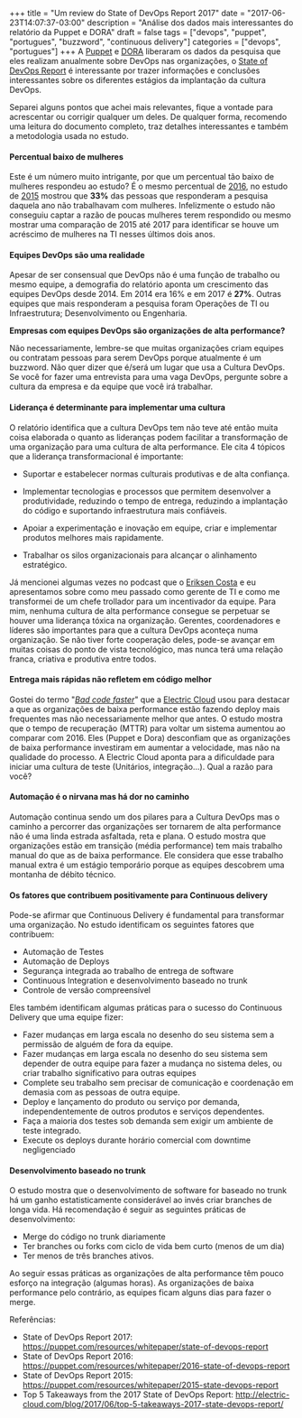 +++
title = "Um review do State of DevOps Report 2017"
date = "2017-06-23T14:07:37-03:00"
description = "Análise dos dados mais interessantes do relatório da Puppet e DORA"
draft = false
tags = ["devops", "puppet", "portugues", "buzzword", "continuous delivery"]
categories = ["devops", "portugues"]
+++
A [Puppet](https://puppet.com/) e [DORA](https://devops-research.com/) liberaram os dados da pesquisa que eles realizam anualmente sobre DevOps nas organizações, o [State of DevOps Report](https://puppet.com/resources/whitepaper/state-of-devops-report) é interessante por trazer informações e conclusões interessantes sobre os diferentes estágios da implantação da cultura DevOps.

Separei alguns pontos que achei mais relevantes, fique a vontade para acrescentar ou corrigir qualquer um deles. De qualquer forma, recomendo uma leitura do documento completo, traz detalhes interessantes e também a metodologia usada no estudo.

#### Percentual baixo de mulheres

Este é um número muito intrigante, por que um percentual tão baixo de mulheres respondeu ao estudo? É o mesmo percentual de [2016](https://puppet.com/resources/whitepaper/2016-state-of-devops-report), no estudo de [2015](https://puppet.com/resources/whitepaper/2015-state-devops-report) mostrou que **33%** das pessoas que responderam a pesquisa daquela ano não trabalhavam com mulheres. Infelizmente o estudo não conseguiu captar a razão de poucas mulheres terem respondido ou mesmo mostrar uma comparação de 2015 até 2017 para identificar se houve um acréscimo de mulheres na TI nesses últimos dois anos.

#### Equipes DevOps são uma realidade

Apesar de ser consensual que DevOps não é uma função de trabalho ou mesmo equipe, a demografia do relatório aponta um crescimento das equipes DevOps desde 2014. Em 2014 era 16% e em 2017 é **27%**. Outras equipes que mais responderam a pesquisa foram Operações de TI ou Infraestrutura; Desenvolvimento ou Engenharia.

**Empresas com equipes DevOps são organizações de alta performance?**

Não necessariamente, lembre-se que muitas organizações criam equipes ou contratam pessoas para serem DevOps porque atualmente é um buzzword. Não quer dizer que é/será um lugar que usa a Cultura DevOps. Se você for fazer uma entrevista para uma vaga DevOps, pergunte sobre a cultura da empresa e da equipe que você irá trabalhar.

#### Liderança é determinante para implementar uma cultura

O relatório identifica que a cultura DevOps tem não teve até então muita coisa elaborada o quanto as lideranças podem facilitar a transformação de uma organização para uma cultura de alta performance. Ele cita 4 tópicos que a liderança transformacional é importante:

* Suportar e estabelecer normas culturais produtivas e de alta confiança.

* Implementar tecnologias e processos que permitem desenvolver a produtividade, reduzindo o tempo de entrega, reduzindo a implantação do código e suportando infraestrutura mais confiáveis.

* Apoiar a experimentação e inovação em equipe, criar e implementar produtos melhores mais rapidamente.

* Trabalhar os silos organizacionais para alcançar o alinhamento estratégico.

Já mencionei algumas vezes no podcast que o [Eriksen Costa](https://twitter.com/eriksencosta) e eu apresentamos sobre como meu passado como gerente de TI e como me transformei de um chefe trollador para um incentivador da equipe. Para mim, nenhuma cultura de alta performance consegue se perpetuar se houver uma liderança tóxica na organização. Gerentes, coordenadores e líderes são importantes para que a cultura DevOps aconteça numa organização. Se não tiver forte cooperação deles, pode-se avançar em muitas coisas do ponto de vista tecnológico, mas nunca terá uma relação franca, criativa e produtiva entre todos.

#### Entrega mais rápidas não refletem em código melhor

Gostei do termo "*[Bad code faster](http://electric-cloud.com/blog/2017/06/top-5-takeaways-2017-state-devops-report/)*" que a [Electric Cloud](http://electric-cloud.com/) usou para destacar a que as organizações de baixa performance estão fazendo deploy mais frequentes mas não necessariamente melhor que antes. O estudo mostra que o tempo de recuperação (MTTR) para voltar um sistema aumentou ao comparar com 2016. Eles (Puppet e Dora) desconfiam que as organizações de baixa performance investiram em aumentar a velocidade, mas não na qualidade do processo. A Electric Cloud aponta para a dificuldade para iniciar uma cultura de teste (Unitários, integração...). Qual a razão para você?

#### Automação é o nirvana mas há dor no caminho

Automação continua sendo um dos pilares para a Cultura DevOps mas o caminho a percorrer das organizações ser tornarem de alta performance não é uma linda estrada asfaltada, reta e plana. O estudo mostra que organizações estão em transição (média performance) tem mais trabalho manual do que as de baixa performance. Ele considera que esse trabalho manual extra é um estágio temporário porque as equipes descobrem uma montanha de débito técnico.


#### Os fatores que contribuem positivamente para Continuous delivery

Pode-se afirmar que Continuous Delivery é fundamental para transformar uma organização. No estudo identificam os seguintes fatores que contribuem:

* Automação de Testes
* Automação de Deploys
* Segurança integrada ao trabalho de entrega de software
* Continuous Integration e desenvolvimento baseado no trunk
* Controle de versão compreensível  

Eles também identificam algumas práticas para o sucesso do Continuous Delivery que uma equipe fizer:

* Fazer mudanças em larga escala no desenho do seu sistema sem a permissão de alguém de fora da equipe.
* Fazer mudanças em larga escala no desenho do seu sistema sem depender de outra equipe para fazer a mudança no sistema deles, ou criar trabalho significativo para outras equipes
* Complete seu trabalho sem precisar de comunicação e coordenação em demasia com as pessoas de outra equipe.
* Deploy e lançamento do produto ou serviço por demanda, independentemente de outros produtos e serviços dependentes.
* Faça a maioria dos testes sob demanda sem exigir um ambiente de teste integrado.
* Execute os deploys durante horário comercial com downtime negligenciado

#### Desenvolvimento baseado no trunk

O estudo mostra que o desenvolvimento de software for baseado no trunk há um ganho estatisticamente considerável ao invés criar branches de longa vida. Há recomendação é seguir as seguintes práticas de desenvolvimento:

* Merge do código no trunk diariamente
* Ter branches ou forks com ciclo de vida bem curto (menos de um dia)
* Ter menos de três branches ativos.

Ao seguir essas práticas as organizações de alta performance têm pouco esforço na integração (algumas horas). As organizações de baixa performance pelo contrário, as equipes ficam alguns dias para fazer o merge.

Referências:

- State of DevOps Report 2017: https://puppet.com/resources/whitepaper/state-of-devops-report
- State of DevOps Report 2016: https://puppet.com/resources/whitepaper/2016-state-of-devops-report
- State of DevOps Report 2015: https://puppet.com/resources/whitepaper/2015-state-devops-report
- Top 5 Takeaways from the 2017 State of DevOps Report: http://electric-cloud.com/blog/2017/06/top-5-takeaways-2017-state-devops-report/
